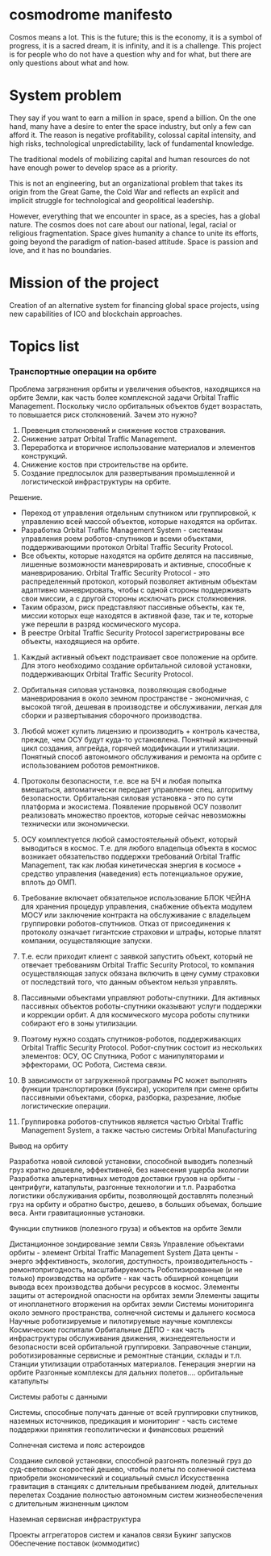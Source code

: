 # cosmodrome manifesto 

Cosmos means a lot. This is the future; this is the economy, it is a symbol of progress, it is a sacred dream, it is infinity, and it is a challenge. This project is for people who do not have a question why and for what, but there are only questions about what and how.

# System problem

They say if you want to earn a million in space, spend a billion. On the one hand, many have a desire to enter the space industry, but only a few can afford it. The reason is negative profitability, colossal capital intensity, and high risks, technological unpredictability, lack of fundamental knowledge. 

The traditional models of mobilizing capital and human resources do not have enough power to develop space as a priority. 

This is not an engineering, but an organizational problem that takes its origin from the Great Game, the Cold War and reflects an explicit and implicit struggle for technological and geopolitical leadership.

However, everything that we encounter in space, as a species, has a global nature. The cosmos does not care about our national, legal, racial or religious fragmentation. Space gives humanity a chance to unite its efforts, going beyond the paradigm of nation-based attitude. Space is passion and love, and it has no boundaries.

# Mission of the project

Creation of an alternative system for financing global space projects, using new capabilities of ICO and blockchain approaches.

# Topics list

### Транспортные операции на орбите

Проблема загрязнения орбиты и увеличения объектов, находящихся на орбите Земли, как часть более комплексной задачи  Orbital Traffic Management. Поскольку число орбитальных объектов будет возрастать, то повышается риск столкновений. Зачем это нужно?

1. Превенция столкновений и снижение костов страхования.
2. Снижение затрат Orbital Traffic Management.
3. Переработка и вторичное использование материалов и элементов конструкций. 
4. Снижение костов при строительстве на орбите. 
5. Создание предпосылок для развертывания промышленной и логистической инфраструктуры на орбите.

Решение.

* Переход от управления отдельным спутником или группировкой, к управлению всей массой объектов, которые находятся на орбитах.
* Разработка Orbital Traffic Management System - системаы управления роем роботов-спутников и всеми объектами, поддерживающими протокол Orbital Traffic Security Protocol. 
* Все объекты, которые находятся на орбите делятся на пассивные, лишенные возможности маневрировать и активные, способные к маневрированию. Orbital Traffic Security Protocol - это распределенный протокол, который позволяет активным объектам адаптивно маневрировать, чтобы с одной стороны поддерживать свои миссии, а с другой стороны исключать риск столкновения. 
* Таким образом, риск представляют пассивные объекты, как те, миссии которых еще находятся в активной фазе, так и те, которые уже перешли в разряд космического мусора. 
* В реестре Orbital Traffic Security Protocol зарегистрированы все объекты, находящиеся на орбите.


1. Каждый активный объект подстраивает свое положение на орбите. Для этого необходимо создание орбитальной силовой установки, поддерживающих Orbital Traffic Security Protocol. 
2. Орбитальная силовая установка, позволяющая свободные маневрирования в около земном пространстве - экономичная, с высокой тягой, дешевая в производстве и обслуживании, легкая для сборки и развертывания сборочного производства. 
3. Любой может купить лицензию и производить + контроль качества, прежде, чем ОСУ будут куда-то установлена. Понятный жизненный цикл создания, апгрейда, горячей модификации и утилизации. Понятный способ автономного обслуживания и ремонта на орбите с использованием роботов ремонтников.
4. Протоколы безопасности, т.е. все на БЧ и любая попытка вмешаться, автоматически передает управление спец. алгоритму безопасности. Орбитальная силовая установка - это по сути платформа и экосистема. Появление прорывной ОСУ позволит реализовать множество проектов, которые сейчас невозможны технически или экономически.
5. ОСУ комплектуется любой самостоятельный объект, который выводиться в космос. Т.е. для любого владельца объекта в космос возникает обязательство поддержки требований  Orbital Traffic Management, так как любая кинетическая энергия в космосе + средство управления (наведения) есть потенциальное оружие, вплоть до ОМП. 
6. Требование включает обязательное использование БЛОК ЧЕЙНА для хранения процедур управления, снабжение объекта модулем МОСУ или заключение контракта на обслуживание с владельцем группировки роботов-спутников. Отказ от присоединения к протоколу означает гигантские страховки и штрафы, которые платят компании, осуществляющие запуски. 
7. Т.е. если приходит клиент с заявкой запустить объект, который не отвечает требованиям Orbital Traffic Security Protocol, то компания осуществляющая запуск обязана включить в цену сумму страховки от последствий того, что данным объектом нельзя управлять.



1. Пассивными объектами управляют роботы-спутники. Для активных пассивных объектов роботы-спутники оказывают услуги поддержки и коррекции орбит. А для космического мусора роботы спутники собирают его в зоны утилизации.
2. Поэтому нужно создать спутников-роботов, поддерживающих Orbital Traffic Security Protocol. Робот-спутник состоит из нескольких элементов: ОСУ, ОС Спутника, Робот с манипуляторами и эффекторами, ОС Робота, Система связи.
3. В зависимости от загруженной программы РС может выполнять функции транспортировки (буксира), ускорителя при смене орбиты пассивными объектами, сборка, разборка, разрезание, любые логистические операции.
4. Группировка роботов-спутников является частью Orbital Traffic Management System, а также частью системы Orbital Manufacturing 


Вывод на орбиту

Разработка новой силовой установки, способной выводить полезный груз кратно дешевле, эффективней, без нанесения ущерба экологии
Разработка альтернативных методов доставки грузов на орбиты - центрифуги, катапульты, разгонные технологии и т.п.
Разработка логистики обслуживания орбиты, позволяющей доставлять полезный груз на орбиту и обратно быстро, дешево, в больших объемах, большие веса.
Анти гравитационные установки.


Функции спутников (полезного груза) и объектов на орбите Земли

Дистанционное зондирование земли
Связь
Управление объектами орбиты - элемент Orbital Traffic Management System
Дата центы - энерго эффективность, экология, доступность, производительность - ремонтопригодность, масштабируемость
Роботизированные (и не только) производства на орбите - как часть обширной концепции вывода всех производства добычи ресурсов в космос.
Элементы защиты от астероидной опасности на орбитах земли
Элементы защиты от инопланетного вторжения на орбитах земли
Системы мониторинга около земного пространства, солнечной системы и дальнего космоса
Научные роботизируемые и пилотируемые научные комплексы
Космические госпитали
Орбитальные ДЕПО - как часть инфраструктуры обслуживания движения, жизнедеятельности и безопасности всей орбитальной группировки. Заправочные станции, роботизированные сервисные и ремонтные станции, склады и т.п.
Станции утилизации отработанных материалов.
Генерация энергии на орбите
Разгонные комплексы для дальних полетов…. орбитальные катапульты

Системы работы с данными

Системы, способные получать данные от всей группировки спутников, наземных источников, предикация и мониторинг - часть системе поддержки принятия геополитически и финансовых решений

Солнечная система и пояс астероидов

Создание силовой установки, способной разгонять полезный груз до суд-световых скоростей дешево, чтобы полеты по солнечной система приобрели экономический и социальный смысл
Искусственна гравитация в станциях с длительным пребыванием людей, длительных перелетах
Создание полностью автономным систем жизнеобеспечения с длительным жизненным циклом

Наземная сервисная инфраструктура

Проекты аггрегаторов систем и каналов связи
Букинг запусков
Обеспечение поставок (коммодитис)


